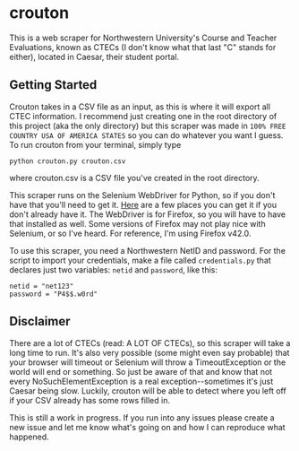 # crouton
This is a web scraper for Northwestern University's Course and Teacher Evaluations, known as CTECs (I don't know what that last "C" stands for either), located in Caesar, their student portal.

## Getting Started
Crouton takes in a CSV file as an input, as this is where it will export all CTEC information. I recommend just creating one in the root directory of this project (aka the only directory) but this scraper was made in `100% FREE COUNTRY USA OF AMERICA STATES` so you can do whatever you want I guess. To run crouton from your terminal, simply type

```
python crouton.py crouton.csv
```

where crouton.csv is a CSV file you've created in the root directory.

This scraper runs on the Selenium WebDriver for Python, so if you don't have that you'll need to get it. [Here](http://selenium-python.readthedocs.org/installation.html) are a few places you can get it if you don't already have it. The WebDriver is for Firefox, so you will have to have that installed as well. Some versions of Firefox may not play nice with Selenium, or so I've heard. For reference, I'm using Firefox v42.0.

To use this scraper, you need a Northwestern NetID and password. For the script to import your credentials, make a file called `credentials.py` that declares just two variables: `netid` and `password`, like this:

```
netid = "net123"
password = "P4$$.w0rd"
```

## Disclaimer
There are a lot of CTECs (read: A LOT OF CTECs), so this scraper will take a long time to run. It's also very possible (some might even say probable) that your browser will timeout or Selenium will throw a TimeoutException or the world will end or something. So just be aware of that and know that not every NoSuchElementException is a real exception--sometimes it's just Caesar being slow. Luckily, crouton will be able to detect where you left off if your CSV already has some rows filled in.

This is still a work in progress. If you run into any issues please create a new issue and let me know what's going on and how I can reproduce what happened.
